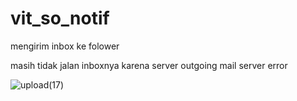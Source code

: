 # vit_so_notif
mengirim inbox ke folower

masih tidak jalan inboxnya karena server outgoing mail server error

![upload(17)](https://user-images.githubusercontent.com/56244296/70128365-3f946880-16af-11ea-8ef8-ed9f889b1c7c.png)
